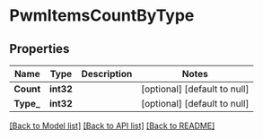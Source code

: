 # PwmItemsCountByType

## Properties
Name | Type | Description | Notes
------------ | ------------- | ------------- | -------------
**Count** | **int32** |  | [optional] [default to null]
**Type_** | **int32** |  | [optional] [default to null]

[[Back to Model list]](../README.md#documentation-for-models) [[Back to API list]](../README.md#documentation-for-api-endpoints) [[Back to README]](../README.md)


